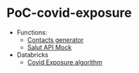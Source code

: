 # PoC-covid-exposure

- Functions:
  - [Contacts generator](Functions/ContactsGenerator/index.ts)
  - [Salut API Mock](Functions/SalutAPI/index.ts)
- Databricks
  - [Covid Exposure algorithm](Databricks/CovidExposure/src/main/scala/CovidExposure.scala)